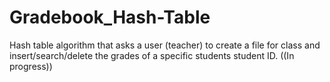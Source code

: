 # Gradebook_Hash-Table
Hash table algorithm that asks a user (teacher) to create a file for class and insert/search/delete the grades of a specific students student ID.
((In progress))
